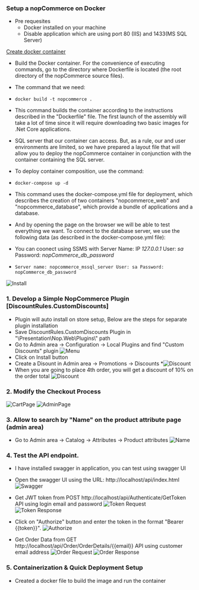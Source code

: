 ﻿### Setup a nopCommerce on Docker ###

* Pre requesites
   * Docker installed on your machine
   * Disable application which are using port 80 (IIS) and 1433(MS SQL Server)
   
[Create docker container](https://docs.nopcommerce.com/en/developer/tutorials/docker.html)
* Build the Docker container. For the convenience of executing commands, go to the directory where Dockerfile is located (the root directory of the nopCommerce source files).
* The command that we need: 
*     docker build -t nopcommerce .
* This command builds the container according to the instructions described in the "Dockerfile" file. The first launch of the assembly will take a lot of time since it will require downloading two basic images for .Net Core applications.
* SQL server that our container can access. But, as a rule, our and user environments are limited, so we have prepared a layout file that will allow you to deploy the nopCommerce container in conjunction with the container containing the SQL server.
* To deploy container composition, use the command: 
*     docker-compose up -d
* This command uses the docker-compose.yml file for deployment, which describes the creation of two containers "nopcommerce_web" and "nopcommerce_database", which provide a bundle of applications and a database.

* And by opening the page on the browser we will be able to test everything we want. To connect to the database server, we use the following data (as described in the docker-compose.yml file):
* You can coonect using SSMS with Server Name: IP *127.0.0.1* User: *sa* Password: *nopCommerce_db_password*
*     Server name: nopcommerce_mssql_server User: sa Password: nopCommerce_db_password

![Install](https://awesomescreenshot.s3.amazonaws.com/image/6331037/54007514-241dce1fae35d144b36e883fcb6efd75.png?X-Amz-Algorithm=AWS4-HMAC-SHA256&X-Amz-Credential=AKIAJSCJQ2NM3XLFPVKA%2F20250419%2Fus-east-1%2Fs3%2Faws4_request&X-Amz-Date=20250419T021004Z&X-Amz-Expires=28800&X-Amz-SignedHeaders=host&X-Amz-Signature=415f76f75b5ff932aefb6aeecd85f81351a7355db1a58ed24677be9036cb338f)


### 1. Develop a Simple NopCommerce Plugin [DiscountRules.CustomDiscounts] ###

* Plugin will auto install on store setup, Below are the steps for separate plugin installation
* Save DiscountRules.CustomDiscounts Plugin in "\Presentation\Nop.Web\Plugins\\" path
* Go to Admin area -> Configuration -> Local Plugins and find "Custom Discounts" plugin
![Menu](https://awesomescreenshot.s3.amazonaws.com/image/6331037/54007545-3e14d30351d3b25a38d5e40f8e14e3ce.png?X-Amz-Algorithm=AWS4-HMAC-SHA256&X-Amz-Credential=AKIAJSCJQ2NM3XLFPVKA%2F20250419%2Fus-east-1%2Fs3%2Faws4_request&X-Amz-Date=20250419T021847Z&X-Amz-Expires=28800&X-Amz-SignedHeaders=host&X-Amz-Signature=dbbf1e571d1b2802364f17c1588950b2864e38d19dbd1373fe9df72d7a47014c)
* Click on Install button
* Create a Disount in Admin area -> Promotions -> Discounts
*![Discount](https://awesomescreenshot.s3.amazonaws.com/image/6331037/54007574-2930b5170082f98263d60e86070ef598.png?X-Amz-Algorithm=AWS4-HMAC-SHA256&X-Amz-Credential=AKIAJSCJQ2NM3XLFPVKA%2F20250419%2Fus-east-1%2Fs3%2Faws4_request&X-Amz-Date=20250419T022357Z&X-Amz-Expires=28800&X-Amz-SignedHeaders=host&X-Amz-Signature=c6fd348d8808d46d395d7bcf69e141ed1c2492994e9363ecab91bd0047d55f5b)
* When you are going to place 4th order, you will get a discount of 10% on the order total
 ![Discount](https://awesomescreenshot.s3.amazonaws.com/image/6331037/54007606-7f75f865be00a3b3e6d59652e474f784.png?X-Amz-Algorithm=AWS4-HMAC-SHA256&X-Amz-Credential=AKIAJSCJQ2NM3XLFPVKA%2F20250419%2Fus-east-1%2Fs3%2Faws4_request&X-Amz-Date=20250419T023140Z&X-Amz-Expires=28800&X-Amz-SignedHeaders=host&X-Amz-Signature=08f1b0d13cf9b5f07275089fa0ed3fc23b7f86bfe749ccd240600aa845144d2d)

### 2. Modify the Checkout Process ###
![CartPage](https://awesomescreenshot.s3.amazonaws.com/image/6331037/54007584-fc88386f6934a08cd466984e00e84201.png?X-Amz-Algorithm=AWS4-HMAC-SHA256&X-Amz-Credential=AKIAJSCJQ2NM3XLFPVKA%2F20250419%2Fus-east-1%2Fs3%2Faws4_request&X-Amz-Date=20250419T022540Z&X-Amz-Expires=28800&X-Amz-SignedHeaders=host&X-Amz-Signature=5144c30e5bc9af5826c6bc5bc60489210c33288979d2c186f3fd5b15a8857363)
![AdminPage](https://awesomescreenshot.s3.amazonaws.com/image/6331037/54007598-26f74ec6b41dd143615cea008f1ec565.png?X-Amz-Algorithm=AWS4-HMAC-SHA256&X-Amz-Credential=AKIAJSCJQ2NM3XLFPVKA%2F20250419%2Fus-east-1%2Fs3%2Faws4_request&X-Amz-Date=20250419T022807Z&X-Amz-Expires=28800&X-Amz-SignedHeaders=host&X-Amz-Signature=653f8000e1a7388266e761a62d63ca896b79cd72098f4d14ebf229e5c0c8044c)

### 3. Allow to search by "Name" on the product attribute page (admin area) ###
* Go to Admin area -> Catalog -> Attributes -> Product attributes
![Name](https://awesomescreenshot.s3.amazonaws.com/image/6331037/54007655-503eb03fa5d283e6db390b0438864009.png?X-Amz-Algorithm=AWS4-HMAC-SHA256&X-Amz-Credential=AKIAJSCJQ2NM3XLFPVKA%2F20250419%2Fus-east-1%2Fs3%2Faws4_request&X-Amz-Date=20250419T024714Z&X-Amz-Expires=28800&X-Amz-SignedHeaders=host&X-Amz-Signature=bee8d2ccaa3a3da99429b1308dd5318e07d231dfe84512f391362e844b03b19b)

### 4. Test the API endpoint. ###

* I have installed swagger in application, you can test using swagger UI
* Open the swagger UI using the URL: http://localhost/api/index.html
![Swagger](https://awesomescreenshot.s3.amazonaws.com/image/6331037/54007675-098989836d97e89f1fd9d86d0966dbca.png?X-Amz-Algorithm=AWS4-HMAC-SHA256&X-Amz-Credential=AKIAJSCJQ2NM3XLFPVKA%2F20250419%2Fus-east-1%2Fs3%2Faws4_request&X-Amz-Date=20250419T025127Z&X-Amz-Expires=28800&X-Amz-SignedHeaders=host&X-Amz-Signature=28993d3478cce9bb56f5b4b5a707bb44ba869247b3b667daf8ef54bfefbcad91)

 
* Get JWT token from POST http://localhost/api/Authenticate/GetToken API using login email and password
![Token Request](https://awesomescreenshot.s3.amazonaws.com/image/6331037/54007692-c3a9a3af1c3f34f1d42ce44f2cda9cab.png?X-Amz-Algorithm=AWS4-HMAC-SHA256&X-Amz-Credential=AKIAJSCJQ2NM3XLFPVKA%2F20250419%2Fus-east-1%2Fs3%2Faws4_request&X-Amz-Date=20250419T025551Z&X-Amz-Expires=28800&X-Amz-SignedHeaders=host&X-Amz-Signature=ec86be66048a14cc43522d89afe181393bb3eaf19a062764b3630f23d1674b2c)
![Token Response](https://awesomescreenshot.s3.amazonaws.com/image/6331037/54007699-a0d72d21e696dbbed9864dc0e71bf840.png?X-Amz-Algorithm=AWS4-HMAC-SHA256&X-Amz-Credential=AKIAJSCJQ2NM3XLFPVKA%2F20250419%2Fus-east-1%2Fs3%2Faws4_request&X-Amz-Date=20250419T025734Z&X-Amz-Expires=28800&X-Amz-SignedHeaders=host&X-Amz-Signature=2dc1803d3ac109d0fa02506ff9e8ae8ded6efa6d44afcf4edc045c7cbd64ffe6)
* Click on "Authorize" button and enter the token in the format "Bearer {{token}}".
![Authorize](https://awesomescreenshot.s3.amazonaws.com/image/6331037/54007707-b169b0bdcd4a2f38d03ad52482a8a2fd.png?X-Amz-Algorithm=AWS4-HMAC-SHA256&X-Amz-Credential=AKIAJSCJQ2NM3XLFPVKA%2F20250419%2Fus-east-1%2Fs3%2Faws4_request&X-Amz-Date=20250419T025939Z&X-Amz-Expires=28800&X-Amz-SignedHeaders=host&X-Amz-Signature=4da97eac725682e2da2dac7306b7c3177ad8a107e753f884da7a417aaf6ed1a2)
* Get Order Data from GET http://localhost/api/Order/OrderDetails/{{email}} API using customer email address
![Order Request](https://awesomescreenshot.s3.amazonaws.com/image/6331037/54007717-f493ebfe015966306bf4606807c13490.png?X-Amz-Algorithm=AWS4-HMAC-SHA256&X-Amz-Credential=AKIAJSCJQ2NM3XLFPVKA%2F20250419%2Fus-east-1%2Fs3%2Faws4_request&X-Amz-Date=20250419T030121Z&X-Amz-Expires=28800&X-Amz-SignedHeaders=host&X-Amz-Signature=e1fa486853560e6fc8da3c83856bae14cefc6e28638560a4224b98f13032dec7)
![Order Response](https://awesomescreenshot.s3.amazonaws.com/image/6331037/54007722-3c1b1444664befc743080991df13e327.png?X-Amz-Algorithm=AWS4-HMAC-SHA256&X-Amz-Credential=AKIAJSCJQ2NM3XLFPVKA%2F20250419%2Fus-east-1%2Fs3%2Faws4_request&X-Amz-Date=20250419T030232Z&X-Amz-Expires=28800&X-Amz-SignedHeaders=host&X-Amz-Signature=b026d4fa1e05eb30615d960ab6ea29dd0adc7b49246bb5b912f7abbb4302e534) 

### 5. Containerization & Quick Deployment Setup ###
* Created a docker file to build the image and run the container

